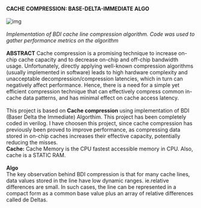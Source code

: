 **CACHE COMPRESSION: BASE-DELTA-IMMEDIATE ALGO**
<br/>
<br/>
![img](https://askleo.askleomedia.com/wp-content/uploads/2013/11/cache.jpg)
<br/>
<br/>
*Implementation of BDI cache line compression algorithm. Code was used to gather performance metrics on the algorithm*
<br/>
<br/>
**ABSTRACT**
Cache compression is a promising technique to increase on-chip cache capacity and to decrease on-chip and off-chip bandwidth usage. Unfortunately, directly applying well-known compression algorithms (usually implemented in software) leads to high hardware complexity and unacceptable decompression/compression latencies, which in turn can negatively affect performance. Hence, there is a need for a simple yet efficient compression technique that can effectively compress common in-cache data patterns, and has minimal effect on cache access latency.
<br/>
<br/>
This project is based on **Cache compression** using implementation of BDI (Baser Delta the Immediate) Algorthim. This project has been completely coded in verilog. I have choosen this project, since cache compression has previously been proved to improve performance, as compressing data stored in on-chip caches increases their effective capacity, potentially reducing the misses.
<br/>
**Cache:** Cache Memory is the CPU fastest accessible memory in CPU. Also, cache is a STATIC RAM. 
<br/>
<br/>
**Algo**
<br/>
The key observation behind BDI compression is that for many cache lines, data values stored in the line have low dynamic ranges. ie.relative differences are small.
In such cases, the line can be represented in a compact form as a common base value plus an array of relative differences called de Deltas. 
